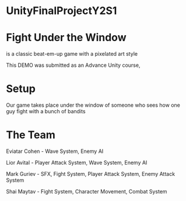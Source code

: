 # UnityFinalProjectY2S1
# Fight Under the Window
is a classic beat-em-up game with a pixelated art style

This DEMO was submitted as an Advance Unity course,

# Setup 
Our game takes place under the window of someone who sees how one guy fight with a bunch of bandits

# The Team 
Eviatar Cohen - Wave System, Enemy AI

Lior Avital - Player Attack System, Wave System, Enemy AI

Mark Guriev - SFX, Fight System, Player Attack System, Enemy Attack System

Shai Maytav - Fight System, Character Movement, Combat System
